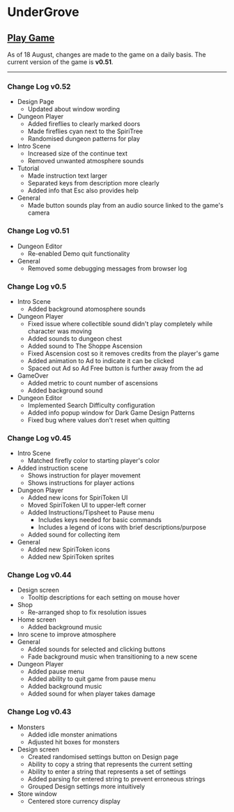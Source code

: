 # UnderGrove

## [Play Game](https://zkturman.github.io/UnderGrove/)

As of 18 August, changes are made to the game on a daily basis. The current version of the game is __v0.51__.

---

### Change Log v0.52
  - Design Page
    - Updated about window wording
  - Dungeon Player
    - Added fireflies to clearly marked doors
    - Made fireflies cyan next to the SpiriTree
    - Randomised dungeon patterns for play
  - Intro Scene
    - Increased size of the continue text
    - Removed unwanted atmosphere sounds
  - Tutorial
    - Made instruction text larger
    - Separated keys from description more clearly
    - Added info that Esc also provides help
  - General
    - Made button sounds play from an audio source linked to the game's camera

### Change Log v0.51
  - Dungeon Editor
    - Re-enabled Demo quit functionality
  - General
    - Removed some debugging messages from browser log

### Change Log v0.5
  - Intro Scene
    - Added background atomosphere sounds
  - Dungeon Player
    - Fixed issue where collectible sound didn't play completely while character was moving
    - Added sounds to dungeon chest
    - Added sound to The Shoppe Ascension
    - Fixed Ascension cost so it removes credits from the player's game
    - Added animation to Ad to indicate it can be clicked
    - Spaced out Ad so Ad Free button is further away from the ad
  - GameOver
    - Added metric to count number of ascensions
    - Added background sound
  - Dungeon Editor
    - Implemented Search Difficulty configuration
    - Added info popup window for Dark Game Design Patterns
    - Fixed bug where values don't reset when quitting

### Change Log v0.45
  - Intro Scene
    - Matched firefly color to starting player's color
  - Added instruction scene
    - Shows instruction for player movement
    - Shows instructions for player actions
  - Dungeon Player
    - Added new icons for SpiriToken UI
    - Moved SpiriToken UI to upper-left corner
    - Added Instructions/Tipsheet to Pause menu
      - Includes keys needed for basic commands
      - Includes a legend of icons with brief descriptions/purpose 
    - Added sound for collecting item
  - General
    - Added new SpiriToken icons
    - Added new SpiriToken sprites

### Change Log v0.44
  - Design screen
    - Tooltip descriptions for each setting on mouse hover
  - Shop
    - Re-arranged shop to fix resolution issues
  - Home screen
    - Added background music
  - Inro scene to improve atmosphere
  - General
    - Added sounds for selected and clicking buttons
    - Fade background music when transitioning to a new scene
  - Dungeon Player
    - Added pause menu
    - Added ability to quit game from pause menu
    - Added background music
    - Added sound for when player takes damage 

### Change Log v0.43
  - Monsters
    - Added idle monster animations
    - Adjusted hit boxes for monsters
  - Design screen
    - Created randomised settings button on Design page
    - Ability to copy a string that represents the current setting
    - Ability to enter a string that represents a set of settings
    - Added parsing for entered string to prevent erroneous strings
    - Grouped Design settings more intuitively
  - Store window
    - Centered store currency display

